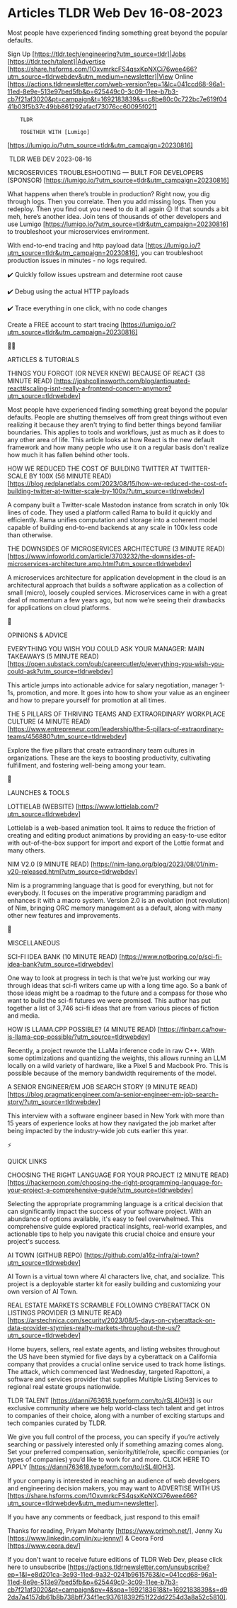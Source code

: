 # Articles TLDR Web Dev 16-08-2023

Most people have experienced finding something great beyond the
popular defaults.  

Sign Up [https://tldr.tech/engineering?utm_source=tldr]|Jobs
[https://tldr.tech/talent]|Advertise
[https://share.hsforms.com/1OxvmrkcFS4qsxKpNXCi76wee466?utm_source=tldrwebdev&utm_medium=newsletter]|View
Online
[https://actions.tldrnewsletter.com/web-version?ep=1&lc=041ccd68-96a1-11ed-8e9e-513e97bed5fb&p=625449c0-3c09-11ee-b7b3-cb7f21af3020&pt=campaign&t=1692183839&s=c8be80c0c722bc7e619f0441b03f5b37c49bb861292afacf73076cc60095f021]


		TLDR 

		TOGETHER WITH [Lumigo]
[https://lumigo.io/?utm_source=tldr&utm_campaign=20230816]

 TLDR WEB DEV 2023-08-16

MICROSERVICES TROUBLESHOOTING — BUILT FOR DEVELOPERS (SPONSOR)
[https://lumigo.io/?utm_source=tldr&utm_campaign=20230816]

What happens when there’s trouble in production? Right now, you dig
through logs. Then you correlate. Then you add missing logs. Then you
redeploy. Then you find out you need to do it all again 😖
If that sounds a bit meh, here’s another idea. Join tens of
thousands of other developers and use Lumigo
[https://lumigo.io/?utm_source=tldr&utm_campaign=20230816] to
troubleshoot your microservices environment.

With end-to-end tracing and http payload data
[https://lumigo.io/?utm_source=tldr&utm_campaign=20230816], you can
troubleshoot production issues in minutes - no logs required.

✔️ Quickly follow issues upstream and determine root cause

✔️ Debug using the actual HTTP payloads

✔️ Trace everything in one click, with no code changes

Create a FREE account to start tracing
[https://lumigo.io/?utm_source=tldr&utm_campaign=20230816]

🧑‍💻 

ARTICLES & TUTORIALS

THINGS YOU FORGOT (OR NEVER KNEW) BECAUSE OF REACT (38 MINUTE READ)
[https://joshcollinsworth.com/blog/antiquated-react#scaling-isnt-really-a-frontend-concern-anymore?utm_source=tldrwebdev]

Most people have experienced finding something great beyond the
popular defaults. People are shutting themselves off from great things
without even realizing it because they aren't trying to find better
things beyond familiar boundaries. This applies to tools and
workflows, just as much as it does to any other area of life. This
article looks at how React is the new default framework and how many
people who use it on a regular basis don't realize how much it has
fallen behind other tools. 

HOW WE REDUCED THE COST OF BUILDING TWITTER AT TWITTER-SCALE BY 100X
(56 MINUTE READ)
[https://blog.redplanetlabs.com/2023/08/15/how-we-reduced-the-cost-of-building-twitter-at-twitter-scale-by-100x/?utm_source=tldrwebdev]

A company built a Twitter-scale Mastodon instance from scratch in only
10k lines of code. They used a platform called Rama to build it
quickly and efficiently. Rama unifies computation and storage into a
coherent model capable of building end-to-end backends at any scale in
100x less code than otherwise. 

THE DOWNSIDES OF MICROSERVICES ARCHITECTURE (3 MINUTE READ)
[https://www.infoworld.com/article/3703232/the-downsides-of-microservices-architecture.amp.html?utm_source=tldrwebdev]

A microservices architecture for application development in the cloud
is an architectural approach that builds a software application as a
collection of small (micro), loosely coupled services. Microservices
came in with a great deal of momentum a few years ago, but now we’re
seeing their drawbacks for applications on cloud platforms. 

🧠 

OPINIONS & ADVICE

EVERYTHING YOU WISH YOU COULD ASK YOUR MANAGER: MAIN TAKEAWAYS (5
MINUTE READ)
[https://open.substack.com/pub/careercutler/p/everything-you-wish-you-could-ask?utm_source=tldrwebdev]

This article jumps into actionable advice for salary negotiation,
manager 1-1s, promotion, and more. It goes into how to show your value
as an engineer and how to prepare yourself for promotion at all times.


THE 5 PILLARS OF THRIVING TEAMS AND EXTRAORDINARY WORKPLACE CULTURE (4
MINUTE READ)
[https://www.entrepreneur.com/leadership/the-5-pillars-of-extraordinary-teams/456880?utm_source=tldrwebdev]

Explore the five pillars that create extraordinary team cultures in
organizations. These are the keys to boosting productivity,
cultivating fulfillment, and fostering well-being among your team. 

🚀 

LAUNCHES & TOOLS

LOTTIELAB (WEBSITE) [https://www.lottielab.com/?utm_source=tldrwebdev]

Lottielab is a web-based animation tool. It aims to reduce the
friction of creating and editing product animations by providing an
easy-to-use editor with out-of-the-box support for import and export
of the Lottie format and many others. 

NIM V2.0 (9 MINUTE READ)
[https://nim-lang.org/blog/2023/08/01/nim-v20-released.html?utm_source=tldrwebdev]

Nim is a programming language that is good for everything, but not for
everybody. It focuses on the imperative programming paradigm and
enhances it with a macro system. Version 2.0 is an evolution (not
revolution) of Nim, bringing ORC memory management as a default, along
with many other new features and improvements. 

🎁 

MISCELLANEOUS

SCI-FI IDEA BANK (10 MINUTE READ)
[https://www.notboring.co/p/sci-fi-idea-bank?utm_source=tldrwebdev]

One way to look at progress in tech is that we’re just working our
way through ideas that sci-fi writers came up with a long time ago. So
a bank of those ideas might be a roadmap to the future and a compass
for those who want to build the sci-fi futures we were promised. This
author has put together a list of 3,746 sci-fi ideas that are from
various pieces of fiction and media. 

HOW IS LLAMA.CPP POSSIBLE? (4 MINUTE READ)
[https://finbarr.ca/how-is-llama-cpp-possible/?utm_source=tldrwebdev]

Recently, a project rewrote the LLaMa inference code in raw C++. With
some optimizations and quantizing the weights, this allows running an
LLM locally on a wild variety of hardware, like a Pixel 5 and Macbook
Pro. This is possible because of the memory bandwidth requirements of
the model. 

A SENIOR ENGINEER/EM JOB SEARCH STORY (9 MINUTE READ)
[https://blog.pragmaticengineer.com/a-senior-engineer-em-job-search-story/?utm_source=tldrwebdev]

This interview with a software engineer based in New York with more
than 15 years of experience looks at how they navigated the job market
after being impacted by the industry-wide job cuts earlier this year. 

⚡ 

QUICK LINKS

CHOOSING THE RIGHT LANGUAGE FOR YOUR PROJECT (2 MINUTE READ)
[https://hackernoon.com/choosing-the-right-programming-language-for-your-project-a-comprehensive-guide?utm_source=tldrwebdev]

Selecting the appropriate programming language is a critical decision
that can significantly impact the success of your software project.
With an abundance of options available, it's easy to feel overwhelmed.
This comprehensive guide explored practical insights, real-world
examples, and actionable tips to help you navigate this crucial choice
and ensure your project's success. 

AI TOWN (GITHUB REPO)
[https://github.com/a16z-infra/ai-town?utm_source=tldrwebdev]

AI Town is a virtual town where AI characters live, chat, and
socialize. This project is a deployable starter kit for easily
building and customizing your own version of AI Town. 

REAL ESTATE MARKETS SCRAMBLE FOLLOWING CYBERATTACK ON LISTINGS
PROVIDER (3 MINUTE READ)
[https://arstechnica.com/security/2023/08/5-days-on-cyberattack-on-data-provider-stymies-realty-markets-throughout-the-us/?utm_source=tldrwebdev]

Home buyers, sellers, real estate agents, and listing websites
throughout the US have been stymied for five days by a cyberattack on
a California company that provides a crucial online service used to
track home listings. The attack, which commenced last Wednesday,
targeted Rapottoni, a software and services provider that supplies
Multiple Listing Services to regional real estate groups nationwide. 

TLDR TALENT [https://danni763618.typeform.com/to/rSL4lOH3] is our
exclusive community where we help world-class tech talent and get
intros to companies of their choice, along with a number of exciting
startups and tech companies curated by TLDR.

We give you full control of the process, you can specify if you’re
actively searching or passively interested only if something amazing
comes along. Set your preferred compensation, seniority/title/role,
specific companies (or types of companies) you’d like to work for
and more. CLICK HERE TO APPLY
[https://danni763618.typeform.com/to/rSL4lOH3].

If your company is interested in reaching an audience of web
developers and engineering decision makers, you may want to ADVERTISE
WITH US
[https://share.hsforms.com/1OxvmrkcFS4qsxKpNXCi76wee466?utm_source=tldrwebdev&utm_medium=newsletter].


If you have any comments or feedback, just respond to this email! 

Thanks for reading, 
Priyam Mohanty [https://www.primoh.net/], Jenny Xu
[https://www.linkedin.com/in/xu-jenny/] & Ceora Ford
[https://www.ceora.dev/] 

If you don't want to receive future editions of TLDR Web Dev,
please click here to unsubscribe
[https://actions.tldrnewsletter.com/unsubscribe?ep=1&l=e8d201ca-3e93-11ed-9a32-0241b9615763&lc=041ccd68-96a1-11ed-8e9e-513e97bed5fb&p=625449c0-3c09-11ee-b7b3-cb7f21af3020&pt=campaign&pv=4&spa=1692183618&t=1692183839&s=d92da7a4157db61b8b738bff734f1ec937618392f51f22dd2254d3a8a52c5810].